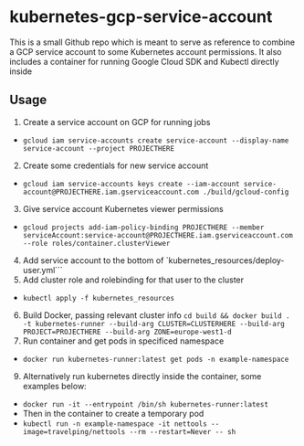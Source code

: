# kubernetes-gcp-service-account

This is a small Github repo which is meant to serve as reference to combine a GCP service account to some Kubernetes account permissions.
It also includes a container for running Google Cloud SDK and Kubectl directly inside

## Usage

1. Create a service account on GCP for running jobs
  * ```gcloud iam service-accounts create service-account --display-name service-account --project PROJECTHERE```
2. Create some credentials for new service account
  * ```gcloud iam service-accounts keys create --iam-account service-account@PROJECTHERE.iam.gserviceaccount.com ./build/gcloud-config```
3. Give service account Kubernetes viewer permissions
  * ```gcloud projects add-iam-policy-binding PROJECTHERE --member serviceAccount:service-account@PROJECTHERE.iam.gserviceaccount.com --role roles/container.clusterViewer```
4. Add service account to the bottom of `kubernetes_resources/deploy-user.yml```
5. Add cluster role and rolebinding for that user to the cluster
  * ```kubectl apply -f kubernetes_resources```
6. Build Docker, passing relevant cluster info `cd build && docker build . -t kubernetes-runner --build-arg CLUSTER=CLUSTERHERE --build-arg PROJECT=PROJECTHERE --build-arg ZONE=europe-west1-d`
8. Run container and get pods in specificed namespace
  * ```docker run kubernetes-runner:latest get pods -n example-namespace```
9. Alternatively run kubernetes directly inside the container, some examples below:
  * ```docker run -it --entrypoint /bin/sh kubernetes-runner:latest```
  * Then in the container to create a temporary pod
  * ```kubectl run -n example-namespace -it nettools --image=travelping/nettools --rm --restart=Never -- sh```
